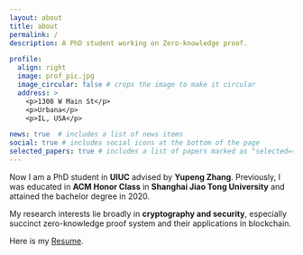 ```yaml
---
layout: about
title: about
permalink: /
description: A PhD student working on Zero-knowledge proof.

profile:
  align: right
  image: prof_pic.jpg
  image_circular: false # crops the image to make it circular
  address: >
    <p>1308 W Main St</p>
    <p>Urbana</p>
    <p>IL, USA</p>

news: true  # includes a list of news items
social: true # includes social icons at the bottom of the page
selected_papers: true # includes a list of papers marked as "selected={true}"
---
```


Now I am a PhD student in **UIUC** advised by **Yupeng Zhang**. Previously, I was educated in **ACM Honor Class** in **Shanghai Jiao Tong University** and attained the bachelor degree in 2020.

My research interests lie broadly in **cryptography and security**, especially succinct zero-knowledge proof system and their applications in blockchain.

Here is my [Resume](https://liutianyi.site/assets/pdf/tianyi.pdf).
